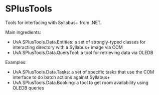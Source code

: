 # SPlusTools
Tools for interfacing with Syllabus+ from .NET.

Main ingredients:
- UvA.SPlusTools.Data.Entities: a set of strongly-typed classes for interacting directory with a Syllabus+ image via COM
- UvA.SPlusTools.Data.QueryTool: a tool for retrieving data via OLEDB

Examples:
- UvA.SPlusTools.Data.Tasks: a set of specific tasks that use the COM interface to do batch actions against Syllabus+
- UvA.SPlusTools.Data.Booking: a tool to get room availability using OLEDB queries
